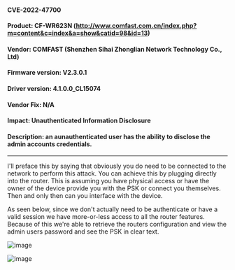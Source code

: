 #### CVE-2022-47700
#### Product: CF-WR623N (http://www.comfast.com.cn/index.php?m=content&c=index&a=show&catid=98&id=13)
#### Vendor: COMFAST (Shenzhen Sihai Zhonglian Network Technology Co., Ltd)
#### Firmware version: V2.3.0.1 
#### Driver version: 4.1.0.0_CL15074 
#### Vendor Fix: N/A
#### Impact: Unauthenticated Information Disclosure 
#### Description: an aunauthenticated user has the ability to disclose the admin accounts credentials. 
------

I'll preface this by saying that obviously you do need to be connected to the network to perform this attack. You can achieve this by plugging directly into the router. This is assuming you have physical access or have the owner of the device provide you with the PSK or connect you themselves. Then and only then can you interface with the device.            

As seen below, since we don't actually need to be authenticate or have a valid session we have more-or-less access to all the router features. Because of this we're able to retrieve the routers configuration and view the admin users password and see the PSK in clear text.           

![image](https://user-images.githubusercontent.com/25066959/207155772-a8282ba1-08ea-4ce6-86d9-6f948d4c205f.png)       
 
![image](https://user-images.githubusercontent.com/25066959/207155814-c773612e-229f-410a-95c4-85ab968bb9c9.png)       
